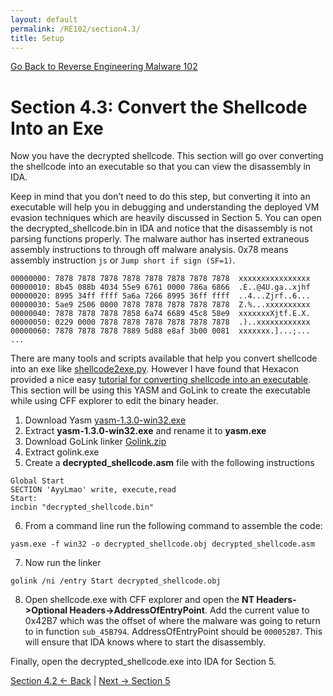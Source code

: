 ```yaml
---
layout: default
permalink: /RE102/section4.3/
title: Setup
---
```

[Go Back to Reverse Engineering Malware 102](https://nobarxtx.github.io/RE102/)

# Section 4.3: Convert the Shellcode Into an Exe #

Now you have the decrypted shellcode. This section will go over converting the shellcode into an executable so that you can view the disassembly in IDA. 

Keep in mind that you don’t need to do this step, but converting it into an executable will help you in debugging and understanding the deployed VM evasion techniques which are heavily discussed in Section 5. You can open the decrypted_shellcode.bin in IDA and notice that the disassembly is not parsing functions properly. The malware author has inserted extraneous assembly instructions to through off malware analysis. 0x78 means assembly instruction `js` or `Jump short if sign (SF=1)`.

```
00000000: 7878 7878 7878 7878 7878 7878 7878 7878  xxxxxxxxxxxxxxxx
00000010: 8b45 088b 4034 55e9 6761 0000 786a 6866  .E..@4U.ga..xjhf
00000020: 8995 34ff ffff 5a6a 7266 8995 36ff ffff  ..4...Zjrf..6...
00000030: 5ae9 2506 0000 7878 7878 7878 7878 7878  Z.%...xxxxxxxxxx
00000040: 7878 7878 7878 7858 6a74 6689 45c8 58e9  xxxxxxxXjtf.E.X.
00000050: 0229 0000 7878 7878 7878 7878 7878 7878  .)..xxxxxxxxxxxx
00000060: 7878 7878 7878 7889 5d88 e8af 3b00 0081  xxxxxxx.]...;...
...
```

There are many tools and scripts available that help you convert shellcode into an exe like [shellcode2exe.py](https://github.com/securedorg/shellcode_tools/blob/master/shellcode2exe.py). However I have found that Hexacon provided a nice easy [tutorial for converting shellcode into an executable](http://www.hexacorn.com/blog/2015/12/10/converting-shellcode-to-portable-executable-32-and-64-bit/). This section will be using this YASM and GoLink to create the executable while using CFF explorer to edit the binary header. 

1. Download Yasm
[yasm-1.3.0-win32.exe](http://www.tortall.net/projects/yasm/releases/yasm-1.3.0-win32.exe)
2. Extract **yasm-1.3.0-win32.exe** and rename it to **yasm.exe**
3. Download GoLink linker
[Golink.zip](http://www.godevtool.com/Golink.zip)
4. Extract golink.exe
5. Create a **decrypted_shellcode.asm** file with the following instructions
```
Global Start 
SECTION 'AyyLmao' write, execute,read 
Start:       
incbin "decrypted_shellcode.bin"  
```
6. From a command line run the following command to assemble the code:
```
yasm.exe -f win32 -o decrypted_shellcode.obj decrypted_shellcode.asm
```
7. Now run the linker
```
golink /ni /entry Start decrypted_shellcode.obj
```
8. Open shellcode.exe with CFF explorer and open the **NT Headers->Optional Headers->AddressOfEntryPoint**. Add the current value to 0x42B7 which was the offset of where the malware was going to return to in function `sub_45B794`. AddressOfEntryPoint should be `000052B7`. This will ensure that IDA knows where to start the disassembly.

Finally, open the decrypted_shellcode.exe into IDA for Section 5.

[Section 4.2 <- Back](https://nobarxtx.github.io/RE102/section4.2) | [Next -> Section 5](https://nobarxtx.github.io/RE102/section5)
